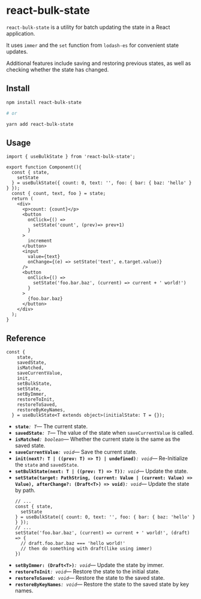 # react-bulk-state

`react-bulk-state` is a utility for batch updating the state in a React application.

It uses `immer` and the `set` function from `lodash-es` for convenient state updates.

Additional features include saving and restoring previous states, as well as checking whether the state has changed.

## Install

```bash
npm install react-bulk-state

# or

yarn add react-bulk-state
```

## Usage

```tsx
import { useBulkState } from 'react-bulk-state';

export function Component(){
  const { state,
    setState
  } = useBulkState({ count: 0, text: '', foo: { bar: { baz: 'hello' } } });
  const { count, text, foo } = state;
  return (
    <div>
      <p>count: {count}</p>
      <button
        onClick={() =>
          setState('count', (prev)=> prev+1)
        }
      >
        increment
      </button>
      <input
        value={text}
        onChange={(e) => setState('text', e.target.value)}
      />
      <button
        onClick={() =>
          setState('foo.bar.baz', (current) => current + ' world!')
        }
      >
        {foo.bar.baz}
      </button>
    </div>
  );
}
```

## Reference
```tsx
const {
    state,
    savedState,
    isMatched,
    saveCurrentValue,
    init,
    setBulkState,
    setState,
    setByImmer,
    restoreToInit,
    restoreToSaved,
    restoreByKeyNames,
  } = useBulkState<T extends object>(initialState: T = {});
  ```

  - **`state`**_`: T`_&mdash; The current state.
  - **`savedState`**_`: T`_&mdash; The value of the state when `saveCurrentValue` is called.
  - **`isMatched`**_`: boolean`_&mdash; Whether the current state is the same as the saved state.
  - **`saveCurrentValue`**_`: void`_&mdash; Save the current state.
  - **`init(next?: T | ((prev: T) => T) | undefined)`**_`: void`_&mdash; Re-Initialize the `state` and `savedState`.
  - **`setBulkState(next: T | ((prev: T) => T))`**_`: void`_&mdash; Update the state.
  - **`setState(target: PathString, (current: Value | (current: Value) => Value), afterChange?: (Draft<T>) => void)`**_`: void`_&mdash; 
    Update the state by path.
    ```tsx
    // ...
    const { state,
      setState
    } = useBulkState({ count: 0, text: '', foo: { bar: { baz: 'hello' } } });
    // ...
    setState('foo.bar.baz', (current) => current + ' world!', (draft) => {
      // draft.foo.bar.baz === 'hello world!'
      // then do something with draft(like using immer)
    })
    ```
  - **`setByImmer: (Draft<T>)`**_`: void`_&mdash; Update the state by immer.
  - **`restoreToInit`**_`: void`_&mdash; Restore the state to the initial state.
  - **`restoreToSaved`**_`: void`_&mdash; Restore the state to the saved state.
  - **`restoreByKeyNames`**_`: void`_&mdash; Restore the state to the saved state by key names.
